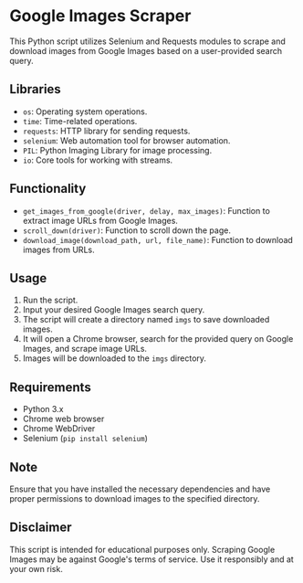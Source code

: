 # Google Images Scraper

This Python script utilizes Selenium and Requests modules to scrape and download images from Google Images based on a user-provided search query.

## Libraries
- `os`: Operating system operations.
- `time`: Time-related operations.
- `requests`: HTTP library for sending requests.
- `selenium`: Web automation tool for browser automation.
- `PIL`: Python Imaging Library for image processing.
- `io`: Core tools for working with streams.

## Functionality
- `get_images_from_google(driver, delay, max_images)`: Function to extract image URLs from Google Images.
- `scroll_down(driver)`: Function to scroll down the page.
- `download_image(download_path, url, file_name)`: Function to download images from URLs.

## Usage
1. Run the script.
2. Input your desired Google Images search query.
3. The script will create a directory named `imgs` to save downloaded images.
4. It will open a Chrome browser, search for the provided query on Google Images, and scrape image URLs.
5. Images will be downloaded to the `imgs` directory.

## Requirements
- Python 3.x
- Chrome web browser
- Chrome WebDriver
- Selenium (`pip install selenium`)

## Note
Ensure that you have installed the necessary dependencies and have proper permissions to download images to the specified directory.

## Disclaimer
This script is intended for educational purposes only. Scraping Google Images may be against Google's terms of service. Use it responsibly and at your own risk.